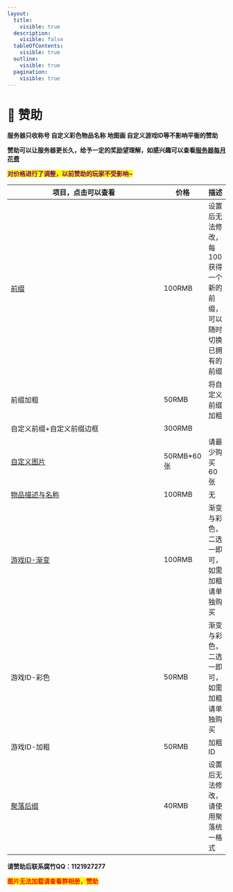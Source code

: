 ```yaml
---
layout:
  title:
    visible: true
  description:
    visible: false
  tableOfContents:
    visible: true
  outline:
    visible: true
  pagination:
    visible: true
---
```


# 💸 赞助

**服务器只收称号 自定义彩色物品名称 地图画 自定义游戏ID等不影响平衡的赞助**

**赞助可以让服务器更长久，给予一定的奖励望理解，如感兴趣可以查看**[**服务器每月花费**](zan-zhu-jiao-cheng/fu-wu-qi-mei-yue-hua-fei.md)

<mark style="color:purple;">**对价格进行了调整，以前赞助的玩家不受影响\~**</mark>

<table><thead><tr><th width="338">项目，点击可以查看</th><th>价格</th><th>描述</th></tr></thead><tbody><tr><td><a href="zi-ding-yi-qian-zhui.md">前缀</a></td><td>100RMB</td><td>设置后无法修改，每100获得一个新的前缀，可以随时切换已拥有的前缀</td></tr><tr><td>前缀加粗</td><td>50RMB</td><td>将自定义前缀加粗</td></tr><tr><td>自定义前缀+自定义前缀边框</td><td>300RMB</td><td></td></tr><tr><td><a href="cha-jian-jiao-cheng/cha-ru-tu-pian.md">自定义图片</a></td><td>50RMB*60张</td><td>请最少购买60张</td></tr><tr><td><a href="zan-zhu-jiao-cheng/zan-zhu-quan-xian/tie-zhen-xiu-gai-yan-se-yu-miao-shu.md">物品描述与名称</a></td><td>100RMB</td><td>无</td></tr><tr><td><a href="zan-zhu-jiao-cheng/zan-zhu-quan-xian/zi-ding-yi-you-xi-id-yan-se.md">游戏ID-渐变</a></td><td>100RMB</td><td>渐变与彩色，二选一即可，如需加粗请单独购买</td></tr><tr><td>游戏ID-彩色</td><td>50RMB</td><td>渐变与彩色，二选一即可，如需加粗请单独购买</td></tr><tr><td>游戏ID-加粗</td><td>50RMB</td><td>加粗ID</td></tr><tr><td><a href="zan-zhu-jiao-cheng/zan-zhu-quan-xian/ju-la-hou-zhui.md">聚落后缀</a></td><td>40RMB</td><td>设置后无法修改，请使用聚落统一格式</td></tr></tbody></table>

**请赞助后联系腐竹QQ：1121927277**

<mark style="color:red;">**图片无法加载请查看群相册，赞助**</mark>

<figure><img src="https://s2.loli.net/2024/01/15/Oqa1bwxGj5WKTFB.png" alt=""><figcaption></figcaption></figure>
